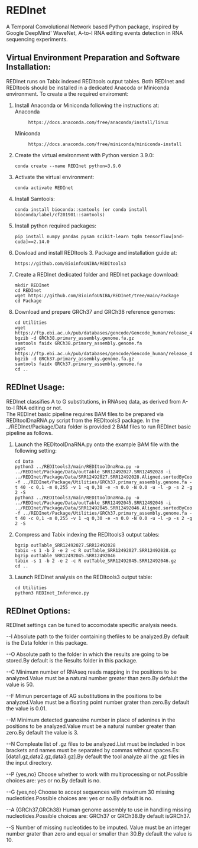 # REDInet
A Temporal Convolutional Network based Python package, inspired by Google DeepMind' WaveNet, A-to-I RNA editing events detection in RNA sequencing experiments.

## **Virtual Environment Preparation and Software Installation**:
REDInet runs on Tabix indexed REDItools output tables. Both REDInet and REDItools should be installed in a dedicated Anacoda or Miniconda environment. 
To create a the required enviroment:
1) Install Anaconda or Miniconda following the instructions at: <br />
  Anaconda <br />
            
            https://docs.anaconda.com/free/anaconda/install/linux 
   
     Miniconda <br />
            
            https://docs.anaconda.com/free/miniconda/miniconda-install
2) Create the virtual environment with Python version 3.9.0: <br />

       conda create --name REDInet python=3.9.0
   
3) Activate the virtual environment: <br />

       conda activate REDInet

4) Install Samtools: <br />

       conda install bioconda::samtools (or conda install bioconda/label/cf201901::samtools)

5) Install python required packages: <br />

       pip install numpy pandas pysam scikit-learn tqdm tensorflow[and-cuda]==2.14.0

6) Dowload and install REDItools 3. Package and installation guide at: <br />

       https://github.com/BioinfoUNIBA/REDItools3
   
7) Create a REDInet dedicated folder and REDInet package download: <br />

       mkdir REDInet
       cd REDInet
       wget https://github.com/BioinfoUNIBA/REDInet/tree/main/Package
       cd Package
   
9) Download and prepare GRCh37 and GRCh38 reference genomes: <br />

       cd Utilities
       wget https://ftp.ebi.ac.uk/pub/databases/gencode/Gencode_human/release_46/GRCh38.primary_assembly.genome.fa.gz
       bgzib -d GRCh38.primary_assembly.genome.fa.gz
       samtools faidx GRCh38.primary_assembly.genome.fa
       wget https://ftp.ebi.ac.uk/pub/databases/gencode/Gencode_human/release_46/GRCh37_mapping/GRCh37.primary_assembly.genome.fa.gz
       bgzib -d GRCh37.primary_assembly.genome.fa.gz
       samtools faidx GRCh37.primary_assembly.genome.fa
       cd ..
       
## **REDInet Usage**:
REDInet classifies A to G substitutions, in RNAseq data, as derived from A-to-I RNA editing or not.  
The REDInet basic pipeline requires BAM files to be prepared via REDItoolDnaRNA.py script from the REDItools3 package. 
In the ../REDInet/Package/Data folder is provided 2 BAM files to run REDInet basic pipeline as follows. 
1) Launch the REDItoolDnaRNA.py onto the example BAM file with the following setting: <br />

       cd Data
       python3 ../REDItools3/main/REDItoolDnaRna.py -o ../REDInet/Package/Data/outTable_SRR12492027.SRR12492028 -i ../REDInet/Package/Data/SRR12492027.SRR12492028.Aligned.sortedByCoord.out.chr10.bam -f ../REDInet/Package/Utilities/GRCh37.primary_assembly.genome.fa -t 40 -c 0,1 -m 0,255 -v 1 -q 0,30 -e -n 0.0 -N 0.0 -u -l -p -s 2 -g 2 -S
       python3 ../REDItools3/main/REDItoolDnaRna.py -o ../REDInet/Package/Data/outTable_SRR12492045.SRR12492046 -i ../REDInet/Package/Data/SRR12492045.SRR12492046.Aligned.sortedByCoord.out.chr10.bam -f ../REDInet/Package/Utilities/GRCh37.primary_assembly.genome.fa -t 40 -c 0,1 -m 0,255 -v 1 -q 0,30 -e -n 0.0 -N 0.0 -u -l -p -s 2 -g 2 -S

2) Compress and Tabix indexing the REDItools3 output tables: <br /> 
            
       bgzip outTable_SRR12492027.SRR12492028
       tabix -s 1 -b 2 -e 2 -c R outTable_SRR12492027.SRR12492028.gz
       bgzip outTable_SRR12492045.SRR12492046
       tabix -s 1 -b 2 -e 2 -c R outTable_SRR12492045.SRR12492046.gz
       cd ..
3) Launch REDInet analysis on the REDItools3 output table: <br />

       cd Utilities
       python3 REDInet_Inference.py  
            
## **REDInet Options**:
REDInet settings can be tuned to accomodate specific analysis needs.

   --I                 Absolute path to the folder containing thefiles to be
                       analyzed.By default is the Data folder in this package.
                       
   --O                 Absolute path to the folder in which the results are
                       going to be stored.By default is the Results folder in
                       this package.
                       
  --C                  Minimum number of RNAseq reads mapping in the positions
                       to be analyzed.Value must be a natural number greater
                       than zero.By defalult the value is 50.
                       
  --F                  Mimun percentage of AG substitutions in the positions
                       to be analyzed.Value must be a floating point number
                       grater than zero.By default the value is 0.01.
                       
  --M                  Minimum detected guanosine number in place of adenines
                       in the positions to be analyzed.Value must be a natural
                       number greater than zero.By default the value is 3.
                       
  --N                  Compleate list of .gz files to be analyzed.List must be
                       included in box brackets and names must be separated by
                       commas without
                       spaces.Es:[data1.gz,data2.gz,data3.gz].By default the
                       tool analyze all the .gz files in the input directory.
                       
  --P {yes,no}         Choose whether to work with multiprocessing or
                       not.Possible choices are: yes or no.By default is no.
                       
  --G {yes,no}         Choose to accept sequences with maximum 30 missing
                       nucleotides.Possible choices are: yes or no.By default
                       is no.
                       
  --A {GRCh37,GRCh38}  Human genome assembly to use in handling missing
                       nucleotides.Possible choices are: GRCh37 or GRCh38.By
                       default isGRCh37.
                       
  --S                  Number of missing nucleotides to be imputed. Value must
                       be an integer number grater than zero and equal or
                       smaller than 30.By default the value is 10.

